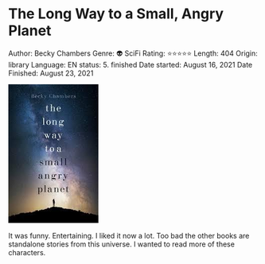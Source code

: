 # The Long Way to a Small, Angry Planet

Author: Becky Chambers
Genre: 👽 SciFi
Rating: ⭐️⭐️⭐️⭐️⭐️
Length: 404
Origin: library
Language: EN
status: 5. finished
Date started: August 16, 2021
Date Finished: August 23, 2021

![The%20Long%20Way%20to%20a%20Small,%20Angry%20Planet%20b680f187a39945a693360c399fb77a50/Untitled.png](The%20Long%20Way%20to%20a%20Small,%20Angry%20Planet%20b680f187a39945a693360c399fb77a50/Untitled.png)

It was funny. Entertaining. I liked it now a lot. Too bad the other books are standalone stories from this universe. I wanted to read more of these characters.